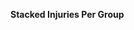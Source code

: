 
<span><span><p dir="auto"><strong>Stacked Injuries Per Group</strong></p></span></span><canvas height="0" width="0" style="display: block; box-sizing: border-box; height: 0px; width: 0px;"></canvas>

